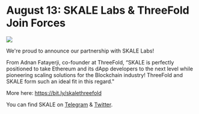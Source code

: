 # August 13: SKALE Labs & ThreeFold Join Forces

![](threefold__skalethreefold.jpeg  )

We're proud to announce our partnership with SKALE Labs!

From Adnan Fatayerji, co-founder at ThreeFold, “SKALE is perfectly positioned to take Ethereum and its dApp developers to the next level while pioneering scaling solutions for the Blockchain industry! ThreeFold and SKALE form such an ideal fit in this regard."

More here: https://bit.ly/skalethreefold

You can find SKALE on [Telegram](https://t.me/skaleofficial) & [Twitter](https://twitter.com/skalenetwork).